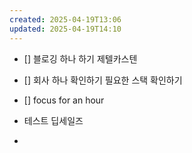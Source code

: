 ```yaml
---
created: 2025-04-19T13:06
updated: 2025-04-19T14:10
---
```

 - [] 블로깅 하나 하기 제텔카스텐

- [] 회사 하나 확인하기 필요한 스택 확인하기
- [] focus for an hour
- 테스트 딥세일즈
- 